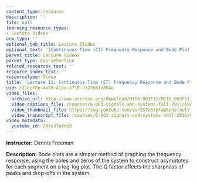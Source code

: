 ```yaml
---
content_type: resource
description: ''
file: null
learning_resource_types:
- Lecture Videos
ocw_type: ''
optional_tab_title: Lecture Slides
optional_text: '[Continuous-Time (CT) Frequency Response and Bode Plot (PDF - 1.1MB)](/courses/6-003-signals-and-systems-fall-2011/resources/mit6_003f11_lec11)'
parent_title: Lecture Videos
parent_type: CourseSection
related_resources_text: ''
resource_index_text: ''
resourcetype: Video
title: 'Lecture 11: Continuous-Time (CT) Frequency Response and Bode Plot'
uid: c11acf8e-4a70-41ee-1718-7122e81d804a
video_files:
  archive_url: http://www.archive.org/download/MIT6.003F11/MIT6_003F11_lec11_300k.mp4
  video_captions_file: /courses/6-003-signals-and-systems-fall-2011/e9e15bb6bd675cbea0e062a71b268604_2X7o37pfdp8.vtt
  video_thumbnail_file: https://img.youtube.com/vi/2X7o37pfdp8/default.jpg
  video_transcript_file: /courses/6-003-signals-and-systems-fall-2011/99ec4ca1ff0bf4896d16105e0313ed55_2X7o37pfdp8.pdf
video_metadata:
  youtube_id: 2X7o37pfdp8
---
```


**Instructor:** Dennis Freeman

**Description:** Bode plots are a simpler method of graphing the frequency response, using the poles and zeros of the system to construct asymptotes for each segment on a log-log plot. The Q factor affects the sharpness of peaks and drop-offs in the system.
